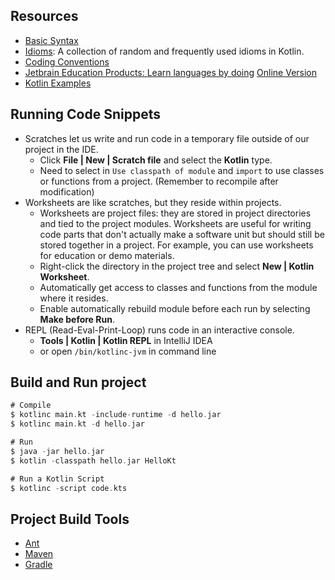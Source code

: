 ## Resources
- [Basic Syntax](https://kotlinlang.org/docs/reference/basic-syntax.html)
- [Idioms](https://kotlinlang.org/docs/reference/idioms.html): A collection of random and frequently used idioms in Kotlin.
- [Coding Conventions](https://kotlinlang.org/docs/reference/coding-conventions.html)
- [Jetbrain Education Products: Learn languages by doing](https://www.jetbrains.com/help/education/learner-start-guide.html) [Online Version](https://play.kotlinlang.org/koans/overview)
- [Kotlin Examples](https://play.kotlinlang.org/byExample)

## Running Code Snippets
- Scratches let us write and run code in a temporary file outside of our project in the IDE.
    - Click **File | New | Scratch file** and select the **Kotlin** type.
    - Need to select in `Use classpath of module` and `import` to use classes or functions from a project. (Remember to recompile after modification)
- Worksheets are like scratches, but they reside within projects.
    - Worksheets are project files: they are stored in project directories and tied to the project modules. Worksheets are useful for writing code parts that don't actually make a software unit but should still be stored together in a project. For example, you can use worksheets for education or demo materials.
    - Right-click the directory in the project tree and select **New | Kotlin Worksheet**.
    - Automatically get access to classes and functions from the module where it resides.
    - Enable automatically rebuild module before each run by selecting **Make before Run**.
- REPL (Read-Eval-Print-Loop) runs code in an interactive console.
    - **Tools | Kotlin | Kotlin REPL** in IntelliJ IDEA
    - or open `/bin/kotlinc-jvm` in command line

## Build and Run project
``` kotlin
# Compile
$ kotlinc main.kt -include-runtime -d hello.jar
$ kotlinc main.kt -d hello.jar

# Run
$ java -jar hello.jar
$ kotlin -classpath hello.jar HelloKt

# Run a Kotlin Script
$ kotlinc -script code.kts
```

## Project Build Tools
- [Ant](https://kotlinlang.org/docs/reference/using-ant.html)
- [Maven](https://kotlinlang.org/docs/reference/using-maven.html)
- [Gradle](https://kotlinlang.org/docs/reference/using-gradle.html)

